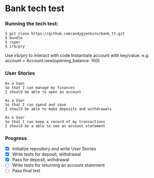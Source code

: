 # Bank tech test

### Running the tech test:
```
$ git clone https://github.com/andygjenkins/bank_tt.git
$ bundle
$ rspec
$ irb/pry
```
Use irb/pry to interact with code
Instantiate account with key/value. e.g.
account = Account.new(opening_balance: 100)

### User Stories
```
As a User
So that I can manage my finances
I should be able to open an account

As a User
So that I can spend and save
I should be able to make deposits and withdrawals

As a User
So that I can keep a record of my transactions
I should be a able to see an account statement
```
### Progress
- [x] Initialize repository and write User Stories
- [x] Write tests for deposit, withdrawal
- [x] Pass for deposit, withdrawal
- [ ] Write tests for returning an account statement
- [ ] Pass final test
